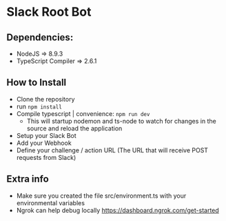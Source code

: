 # Slack Root Bot
## Dependencies:
 - NodeJS => 8.9.3
 - TypeScript Compiler => 2.6.1

## How to Install
 - Clone the repository
 - run `npm install`
 - Compile typescript | convenience: `npm run dev`
    - This will startup nodemon and ts-node to watch for changes in the source and reload the application
 - Setup your Slack Bot
 - Add your Webhook
 - Define your challenge / action URL (The URL that will receive POST requests from Slack)

 ## Extra info

 - Make sure you created the file src/environment.ts with your environmental variables
 - Ngrok can help debug locally https://dashboard.ngrok.com/get-started

